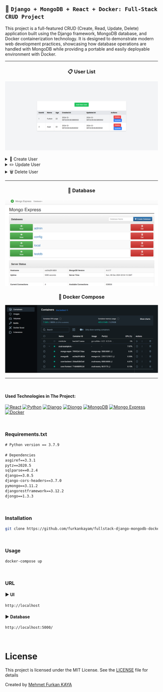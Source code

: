 ## 🍃 `Django + MongoDB + React + Docker: Full-Stack CRUD Project`

This project is a full-featured CRUD (Create, Read, Update, Delete) application built using the Django framework, MongoDB database, and Docker containerization technology. It is designed to demonstrate modern web development practices, showcasing how database operations are handled with MongoDB while providing a portable and easily deployable environment with Docker.

<hr>

<div>
<div align="center">
<h3>📋 User List </h3>
<img src="./images/list.png" alt="list">
</div>

<br>

<div>

<details>
<summary>👤 Create User </summary>
<img src="./images/create.png" alt="create">
</details>

<details>
<summary>✏️ Update User </summary>
<img src="./images/update.png" alt="update">
</details>

<details>
<summary>🗑️ Delete User </summary>
<img src="./images/delete.png" alt="delete">
</details>

</div>

</div>
<hr>

<div>
<div align="center">
<h3>💾 Database </h3>
<img src="./images/database.png" alt="database">
</div>

<div>
<div align="center">
<h3>🐳 Docker Compose </h3>
<img src="./images/docker.png" alt="docker">
</div>
</div>
<hr>

<br>

#### Used Technologies in The Project:

[![React](https://img.shields.io/badge/React-18.3-000?style=for-the-badge&logo=react&logoColor=white&color=61DAFB)](https://react.dev/)
[![Python](https://img.shields.io/badge/Python-3.7.9-000?style=for-the-badge&logo=python&logoColor=white&color=3776AB)](https://www.python.org/)
[![Django](https://img.shields.io/badge/Django-3.0.5-000?style=for-the-badge&logo=django&logoColor=white&color=092E20)](https://www.djangoproject.com/)
[![Djongo](https://img.shields.io/badge/Djongo-1.3.3-000?style=for-the-badge&logoColor=white&color=00529B)](https://www.djongomapper.com/)
[![MongoDB](https://img.shields.io/badge/MongoDB-4.4.17--focal-000?style=for-the-badge&logo=mongodb&logoColor=white&color=47A248)](https://www.mongodb.com/)
[![Mongo Express](https://img.shields.io/badge/mongo%20express-0.54.0-000?style=for-the-badge&logo=mongodb&logoColor=white&color=006600)](https://github.com/mongo-express/mongo-express)
[![Docker](https://img.shields.io/badge/Docker-25.0-000?style=for-the-badge&logo=Docker&logoColor=white&color=2496ED)](https://docs.docker.com/)

<br>

### Requirements.txt

```txt
# Python version == 3.7.9

# Dependencies
asgiref==3.3.1
pytz==2020.5
sqlparse==0.2.4
django==3.0.5
django-cors-headers==3.7.0
pymongo==3.11.2
djangorestframework==3.12.2
djongo==1.3.3
```

<br>

### Installation

```bash
git clone https://github.com/furkankayam/fullstack-django-mongodb-docker-crud.git
```

<br>

### Usage

```bash
docker-compose up
```

<br>

### URL

#### ▶️ UI

```bash
http://localhost
```

#### ▶️ Database

```bash
http://localhost:5000/
```

<br>

# License

This project is licensed under the MIT License. See the [LICENSE](LICENSE) file for details

Created by [Mehmet Furkan KAYA](https://www.linkedin.com/in/mehmet-furkan-kaya/)
